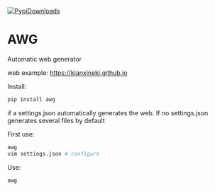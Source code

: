 [![PypiDownloads](https://img.shields.io/pypi/dm/awg.svg)](https://pypi.python.org/pypi/awg)
# AWG
Automatic web generator

web example: https://kianxineki.github.io

Install:

```bash
pip install awg
```

if a settings.json automatically generates the web.
If no settings.json generates several files by default

First use:
```bash
awg
vim settings.json # configure
```

Use:
```bash
awg
```

